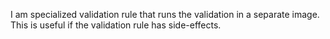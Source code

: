 I am specialized validation rule that runs the validation in a separate image. This is useful if the validation rule has side-effects.